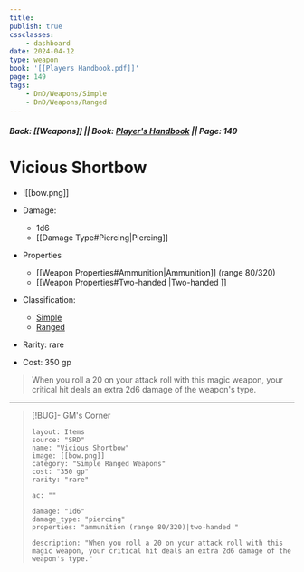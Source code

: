 ```yaml
---
title:
publish: true
cssclasses:
    - dashboard
date: 2024-04-12
type: weapon
book: '[[Players Handbook.pdf]]'
page: 149
tags:
    - DnD/Weapons/Simple
    - DnD/Weapons/Ranged
---
```


##### Back: [[Weapons]] || Book: [Player's Handbook](https://drive.google.com/drive/folders/1O5bhpYizcIT5xxAoLOuzCRht_PVS7VSG?usp=sharing) || Page: 149

# Vicious Shortbow

- ![[bow.png]]
- Damage:
    - 1d6
	- [[Damage Type#Piercing|Piercing]]
- Properties
    - [[Weapon Properties#Ammunition|Ammunition]] (range 80/320)
    - [[Weapon Properties#Two-handed |Two-handed ]]

- Classification:
    - [Simple](https://benl0.github.io/The-Editors-Dungeon/tags/DnD/Weapons/Simple)
    - [Ranged](https://benl0.github.io/The-Editors-Dungeon/tags/DnD/Weapons/Ranged)
- Rarity: rare
- Cost: 350 gp

> When you roll a 20 on your attack roll with this magic weapon, your critical hit deals an extra 2d6 damage of the weapon's type.

---

> [!BUG]- GM's Corner
>
> ```statblock
> layout: Items
> source: "SRD"
> name: "Vicious Shortbow"
> image: [[bow.png]]
> category: "Simple Ranged Weapons"
> cost: "350 gp"
> rarity: "rare"
>
> ac: ""
>
> damage: "1d6"
> damage_type: "piercing"
> properties: "ammunition (range 80/320)|two-handed "
>
> description: "When you roll a 20 on your attack roll with this magic weapon, your critical hit deals an extra 2d6 damage of the weapon's type."
> ```

